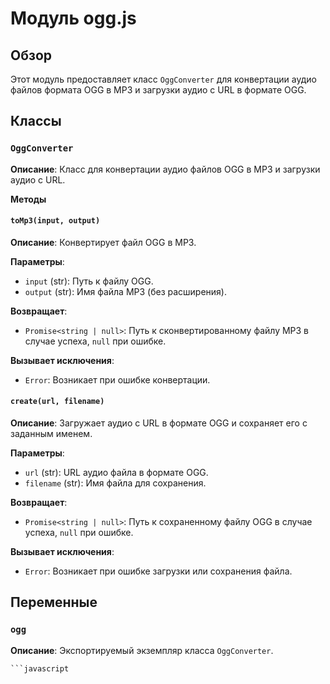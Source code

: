 # Модуль ogg.js

## Обзор

Этот модуль предоставляет класс `OggConverter` для конвертации аудио файлов формата OGG в MP3 и загрузки аудио с URL в формате OGG.

## Классы

### `OggConverter`

**Описание**: Класс для конвертации аудио файлов OGG в MP3 и загрузки аудио с URL.

**Методы**

#### `toMp3(input, output)`

**Описание**: Конвертирует файл OGG в MP3.

**Параметры**:

* `input` (str): Путь к файлу OGG.
* `output` (str): Имя файла MP3 (без расширения).

**Возвращает**:

* `Promise<string | null>`: Путь к сконвертированному файлу MP3 в случае успеха, `null` при ошибке.

**Вызывает исключения**:

* `Error`: Возникает при ошибке конвертации.


#### `create(url, filename)`

**Описание**: Загружает аудио с URL в формате OGG и сохраняет его с заданным именем.

**Параметры**:

* `url` (str): URL аудио файла в формате OGG.
* `filename` (str): Имя файла для сохранения.

**Возвращает**:

* `Promise<string | null>`: Путь к сохраненному файлу OGG в случае успеха, `null` при ошибке.

**Вызывает исключения**:

* `Error`: Возникает при ошибке загрузки или сохранения файла.


##  Переменные

### `ogg`

**Описание**: Экспортируемый экземпляр класса `OggConverter`.


```
```javascript